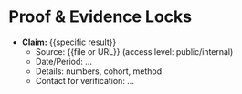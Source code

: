# Proof & Evidence Locks

- **Claim:** {{specific result}}
  - Source: {{file or URL}}  (access level: public/internal)
  - Date/Period: …
  - Details: numbers, cohort, method
  - Contact for verification: …